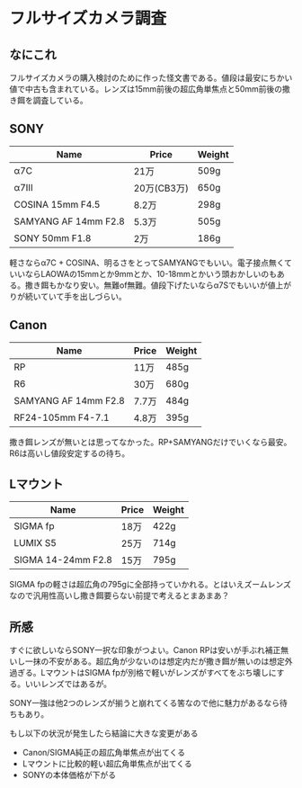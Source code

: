 # フルサイズカメラ調査
## なにこれ
フルサイズカメラの購入検討のために作った怪文書である。値段は最安にちかい値で中古も含まれている。レンズは15mm前後の超広角単焦点と50mm前後の撒き餌を調査している。

## SONY

|Name|Price|Weight|
|----|-----|------|
|α7C|21万|509g|
|α7III|20万(CB3万)|650g|
|COSINA 15mm F4.5|8.2万|298g|
|SAMYANG AF 14mm F2.8|5.3万|505g|
|SONY 50mm F1.8|2万|186g|

軽さならα7C + COSINA、明るさをとってSAMYANGでもいい。電子接点無くていいならLAOWAの15mmとか9mmとか、10-18mmとかいう頭おかしいのもある。撒き餌もかなり安い。無難of無難。値段下げたいならα7Sでもいいが値上がりが続いていて手を出しづらい。

## Canon

|Name|Price|Weight|
|----|-----|------|
|RP|11万|485g|
|R6|30万|680g|
|SAMYANG AF 14mm F2.8|7.7万|484g|
|RF24-105mm F4-7.1|4.8万|395g|

撒き餌レンズが無いとは思ってなかった。RP+SAMYANGだけでいくなら最安。R6は高いし値段安定するの待ち。

## Lマウント

|Name|Price|Weight|
|----|-----|------|
|SIGMA fp|18万|422g|
|LUMIX S5|25万|714g|
|SIGMA 14-24mm F2.8|15万|795g|

SIGMA fpの軽さは超広角の795gに全部持っていかれる。とはいえズームレンズなので汎用性高いし撒き餌要らない前提で考えるとまあまあ？

## 所感
すぐに欲しいならSONY一択な印象がつよい。Canon RPは安いが手ぶれ補正無いし一抹の不安がある。超広角が少ないのは想定内だが撒き餌が無いのは想定外過ぎる。LマウントはSIGMA fpが別格で軽いがレンズがすべてをぶち壊しにする。いいレンズではあるが。

SONY一強は他2つのレンズが揃うと崩れてくる筈なので他に魅力があるなら待ちもあり。

もし以下の状況が発生したら結論に大きな変更がある

- Canon/SIGMA純正の超広角単焦点が出てくる
- Lマウントに比較的軽い超広角単焦点が出てくる
- SONYの本体価格が下がる
